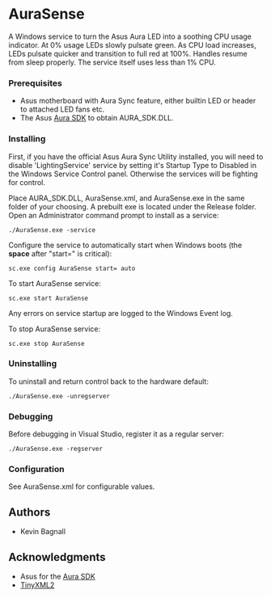 # AuraSense

A Windows service to turn the Asus Aura LED into a soothing CPU usage indicator.  At 0% usage LEDs slowly pulsate green.  As CPU load increases, LEDs pulsate quicker and transition to full red at 100%.  Handles resume from sleep properly.  The service itself uses less than 1% CPU.

### Prerequisites

* Asus motherboard with Aura Sync feature, either builtin LED or header to attached LED fans etc.
* The Asus [Aura SDK](https://www.asus.com/campaign/aura/us/SDK.html) to obtain AURA_SDK.DLL.

### Installing

First, if you have the official Asus Aura Sync Utility installed, you will need to disable 'LightingService' service by setting it's Startup Type to Disabled in the Windows Service Control panel.  Otherwise the services will be fighting for control.

Place AURA_SDK.DLL, AuraSense.xml, and AuraSense.exe in the same folder of your choosing.  A prebuilt exe is located under the Release folder.  Open an Administrator command prompt to install as a service:
```
./AuraSense.exe -service
```

Configure the service to automatically start when Windows boots (the **space** after "start=" is critical):
```
sc.exe config AuraSense start= auto
```

To start AuraSense service:
```
sc.exe start AuraSense
```

Any errors on service startup are logged to the Windows Event log.

To stop AuraSense service:
```
sc.exe stop AuraSense
```

### Uninstalling

To uninstall and return control back to the hardware default:
```
./AuraSense.exe -unregserver
```

### Debugging

Before debugging in Visual Studio, register it as a regular server:
```
./AuraSense.exe -regserver
```

### Configuration

See AuraSense.xml for configurable values.

## Authors

* Kevin Bagnall

## Acknowledgments

* Asus for the [Aura SDK](https://www.asus.com/campaign/aura/us/SDK.html)
* [TinyXML2](https://github.com/leethomason/tinyxml2)
